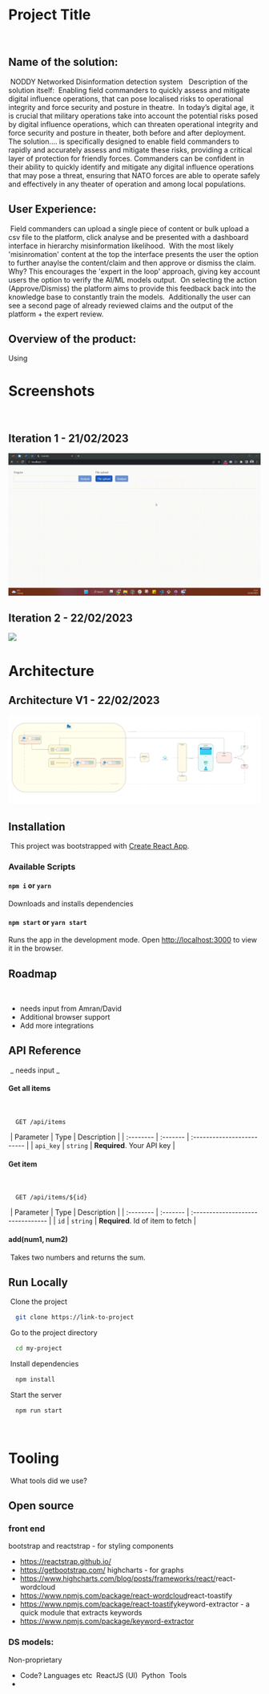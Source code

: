 # Project Title
​
​
## Name of the solution: 
​
NODDY Networked Disinformation detection system
​
​
Description of the solution itself: 
​
Enabling field commanders to quickly assess and mitigate digital influence operations, that can pose localised risks to operational integrity and force security and posture in theatre.
​
In today’s digital age, it is crucial that military operations take into account the potential risks posed by digital influence operations, which can threaten operational integrity and force security and posture in theater, both before and after deployment.
​
The solution…. is specifically designed to enable field commanders to rapidly and accurately assess and mitigate these risks, providing a critical layer of protection for friendly forces. Commanders can be confident in their ability to quickly identify and mitigate any digital influence operations that may pose a threat, ensuring that NATO forces are able to operate safely and effectively in any theater of operation and among local populations.
​
## User Experience:
​
Field commanders can upload a single piece of content or bulk upload a csv file to the platform, click analyse and be presented with a dashboard interface in hierarchy misinformation likelihood. 
​
With the most likely 'misinromation' content at the top the interface presents the user the option to further anaylse the content/claim and then approve or dismiss the claim. 
​
Why? This encourages the 'expert in the loop' approach, giving key account users the option to verify the AI/ML models output.
​
On selecting the action (Approve/Dismiss) the platform aims to provide this feedback back into the knowledge base to constantly train the models. 
​
Additionally the user can see a second page of already reviewed claims and the output of the platform + the expert review. 
​
​
​
​
​
## Overview of the product:
Using 
​
​
​
# Screenshots
​
​
## Iteration 1 - 21/02/2023
![](https://github.com/tidehackathon/team-logically/blob/main/iteration-1-21-02-23.gif)
​
## Iteration 2 - 22/02/2023
![](https://github.com/tidehackathon/team-logically/blob/main/iteration-2-22-02-23.gif)
# Architecture
## Architecture V1 - 22/02/2023
![](https://github.com/tidehackathon/team-logically/blob/main/architecture-v1.jpg)
## Installation
​
This project was bootstrapped with [Create React App](https://github.com/facebook/create-react-app).
​
### Available Scripts
#### `npm i` or `yarn`
Downloads and installs dependencies
​
#### `npm start` or `yarn start`
Runs the app in the development mode.
Open [http://localhost:3000](http://localhost:3000) to view it in the browser.
​
## Roadmap
​
- needs input from Amran/David
- Additional browser support
​
- Add more integrations
​
​
## API Reference
​
_ needs input _
​
#### Get all items
​
```http
  GET /api/items
```
​
| Parameter | Type     | Description                |
| :-------- | :------- | :------------------------- |
| `api_key` | `string` | **Required**. Your API key |
​
#### Get item
​
```http
  GET /api/items/${id}
```
​
| Parameter | Type     | Description                       |
| :-------- | :------- | :-------------------------------- |
| `id`      | `string` | **Required**. Id of item to fetch |
​
#### add(num1, num2)
​
Takes two numbers and returns the sum.
​
​
## Run Locally
​
Clone the project
​
```bash
  git clone https://link-to-project
```
​
Go to the project directory
​
```bash
  cd my-project
```
​
Install dependencies
​
```bash
  npm install
```
​
Start the server
​
```bash
  npm run start
```
​
​
# Tooling 
​
What tools did we use? 
## Open source
### front end
bootstrap and reactstrap - for styling components
- https://reactstrap.github.io/
- https://getbootstrap.com/ 
highcharts - for graphs
- https://www.highcharts.com/blog/posts/frameworks/react/
​
react-wordcloud
- https://www.npmjs.com/package/react-wordcloud
​
react-toastify
- https://www.npmjs.com/package/react-toastify
​
keyword-extractor - a quick module that extracts keywords
- https://www.npmjs.com/package/keyword-extractor
​
​
### DS models: 
Non-proprietary 
​
​
- Code? Languages etc
​
ReactJS (UI)
​
Python
​
Tools
-